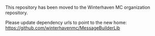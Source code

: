 This repository has been moved to the Winterhaven MC organization repository.

Please update dependency urls to point to the new home:
https://github.com/winterhavenmc/MessageBuilderLib
